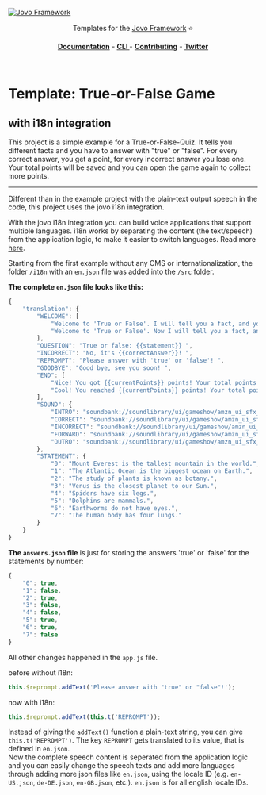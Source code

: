 [![Jovo Framework](https://www.jovo.tech/img/github-logo.png)](https://www.jovo.tech)

<p align="center">Templates for the <a href="https://github.com/jovotech/jovo-framework-nodejs">Jovo Framework</a> ⭐️</p>

<p align="center">
<a href="https://www.jovo.tech/framework/docs/"><strong>Documentation</strong></a> -
<a href="https://github.com/jovotech/jovo-cli"><strong>CLI </strong></a> - <a href="https://github.com/jovotech/jovo-framework-nodejs/blob/master/CONTRIBUTING.md"><strong>Contributing</strong></a> - <a href="https://twitter.com/jovotech"><strong>Twitter</strong></a></p>
<br/>

# Template: True-or-False Game
## with i18n integration


This project is a simple example for a True-or-False-Quiz.
It tells you different facts and you have to answer with "true" or "false". For every correct answer, you get a point, for every incorrect answer you lose one. Your total points will be saved and you can open the game again to collect more points.
___

Different than in the example project with the plain-text output speech in the code, this project uses the jovo i18n integration.

With the jovo i18n integration you can build voice applications that support multiple languages. 
i18n works by separating the content (the text/speech) from the application logic, to make it easier to switch languages.
Read more [here](https://www.jovo.tech/docs/v2/output/i18n#introduction-to-i18n "jovo docs i18n").

Starting from the first example without any CMS or internationalization, the folder `/i18n` with an `en.json` file was added into the `/src` folder.

**The complete `en.json` file looks like this:** 
```javascript
{
	"translation": {
		"WELCOME": [
			"Welcome to 'True or False'. I will tell you a fact, and you will say if it is true or false. Lets go! ",
			"Welcome to 'True or False'. Now I will tell you a fact, and you will say if it is true or false. Lets go! "
		],
		"QUESTION": "True or false: {{statement}} ",
		"INCORRECT": "No, it's {{correctAnswer}}! ",
		"REPROMPT": "Please answer with 'true' or 'false'! ",
		"GOODBYE": "Good bye, see you soon! ",
		"END": [
			"Nice! You got {{currentPoints}} points! Your total points are: {{totalPoints}}. Bye, see you next time!",
			"Cool! You reached {{currentPoints}} points! Your total points are now: {{totalPoints}}. Good bye, see you soon!"
		],
		"SOUND": {
			"INTRO": "soundbank://soundlibrary/ui/gameshow/amzn_ui_sfx_gameshow_intro_01",
			"CORRECT": "soundbank://soundlibrary/ui/gameshow/amzn_ui_sfx_gameshow_positive_response_02",
			"INCORRECT": "soundbank://soundlibrary/ui/gameshow/amzn_ui_sfx_gameshow_negative_response_02",
			"FORWARD": "soundbank://soundlibrary/ui/gameshow/amzn_ui_sfx_gameshow_neutral_response_01",
			"OUTRO": "soundbank://soundlibrary/ui/gameshow/amzn_ui_sfx_gameshow_outro_01"
		},
		"STATEMENT": {
			"0": "Mount Everest is the tallest mountain in the world.",
			"1": "The Atlantic Ocean is the biggest ocean on Earth.",
			"2": "The study of plants is known as botany.",
			"3": "Venus is the closest planet to our Sun.",
			"4": "Spiders have six legs.",
			"5": "Dolphins are mammals.",
			"6": "Earthworms do not have eyes.",
			"7": "The human body has four lungs."
		}
	}
}
```

**The `answers.json` file** is just for storing the answers 'true' or 'false' for the statements by number:
```javascript
{
	"0": true,
	"1": false,
	"2": true,
	"3": false,
	"4": false,
	"5": true,
	"6": true,
	"7": false
}
```

All other changes happened in the `app.js` file. 

before without i18n:
```javascript
this.$reprompt.addText('Please answer with "true" or "false"!');
```
now with i18n:
```javascript
this.$reprompt.addText(this.t('REPROMPT'));
```
Instead of giving the `addText()` function a plain-text string, you can give `this.t('REPROMPT')`. The key `REPROMPT` gets translated to its value, that is defined in `en.json`.  
Now the complete speech content is seperated from the application logic and you can easily change the speech texts and add more languages through adding more json files like `en.json`, using the locale ID (e.g. `en-US.json`, `de-DE.json`, `en-GB.json`, etc.). `en.json` is for all english locale IDs.
